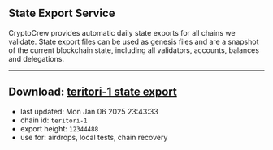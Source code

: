 ## State Export Service
CryptoCrew provides automatic daily state exports for all chains we validate. State export files can be used as genesis files and are a snapshot of the current blockchain state, including all validators, accounts, balances and delegations.

---
**Download: [teritori-1 state export](https://dl-eu2.ccvalidators.com/SERVICE/teritori/teritori-1_export_12344488.json)**
---

- last updated: Mon Jan 06 2025 23:43:33
- chain id: `teritori-1`
- export height: `12344488`
- use for: airdrops, local tests, chain recovery
